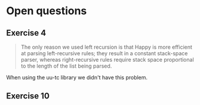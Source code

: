 # Open questions

## Exercise 4

> The only reason we used left recursion is that Happy is more efficient at parsing left-recursive rules; they result in a constant stack-space parser, whereas right-recursive rules require stack space proportional to the length of the list being parsed.

When using the uu-tc library we didn't have this problem.

## Exercise 10
